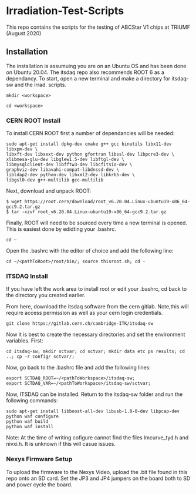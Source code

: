 # Irradiation-Test-Scripts

This repo contains the scripts for the testing of ABCStar V1 chips at TRIUMF (August 2020)

## Installation

The installation is assumuing you are on an Ubuntu OS and has been done on Ubuntu 20.04. The itsdaq repo also recommends ROOT 6 as a dependancy.
To start, open a new terminal and make a directory for itsdaq-sw and the irrad. scripts.

```
mkdir <workspace>

cd <workspace>
```

### CERN ROOT Install

To install CERN ROOT first a number of dependancies will be needed: 

```
sudo apt-get install dpkg-dev cmake g++ gcc binutils libx11-dev libxpm-dev \
libxft-dev libxext-dev python gfortran libssl-dev libpcre3-dev \
xlibmesa-glu-dev libglew1.5-dev libftgl-dev \
libmysqlclient-dev libfftw3-dev libcfitsio-dev \
graphviz-dev libavahi-compat-libdnssd-dev \
libldap2-dev python-dev libxml2-dev libkrb5-dev \
libgsl0-dev g++-multilib gcc-multilib
```

Next, download and unpack ROOT:

```
$ wget https://root.cern/download/root_v6.20.04.Linux-ubuntu19-x86_64-gcc9.2.tar.gz
$ tar -xzvf root_v6.20.04.Linux-ubuntu19-x86_64-gcc9.2.tar.gz
```
Finally, ROOT will need to be sourced every time a new terminal is opened. This is easiest done by edidting your .bashrc. 

```
cd ~
```

Open the .bashrc with the editor of choice and add the following line:

```
cd ~/<pathToRoot>/root/bin/; source thisroot.sh; cd -
```

### ITSDAQ Install

If you have left the work area to install root or edit your .bashrc, cd back to the directory you created earlier. 

From here, download the itsdaq software from the cern gitlab. Note,this will require access permission as well as your cern login credentials.

```
git clone https://gitlab.cern.ch/cambridge-ITK/itsdaq-sw
```
Now it is best to create the necessary directories and set the environment variables. First:

```
cd itsdaq-sw; mkdir sctvar; cd sctvar; mkdir data etc ps results; cd ..; cp -r config/ sctvar/;
```
Now, go back to the .bashrc file and add the following lines:

```
export SCTDAQ_ROOT=~/<pathToWorkspace>/itsdaq-sw;
export SCTDAQ_VAR=~/<pathToWorkspace>/itsdaq-sw/sctvar;
```
Now, ITSDAQ can be installed. Return to the itsdaq-sw folder and run the following commands:

```
sudo apt-get install libboost-all-dev libusb-1.0-0-dev libpcap-dev 
python waf configure
python waf build
python waf install 
```
Note: At the time of writing cofigure cannot find the files lmcurve_tyd.h and nivxi.h. It is unknown if this will casue issues.

### Nexys Firmware Setup

To upload the firmware to the Nexys Video, upload the .bit file found in this repo onto an SD card. Set the JP3 and JP4 jumpers on the board both to SD and power cycle the board. 
